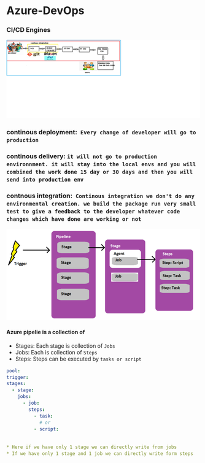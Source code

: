 #                               **Azure-DevOps**
### CI/CD Engines
![preview](images/cicd.png)
### continous deployment:` Every change of developer will go to production`
### continous delivery: `it will not go to production environnment. it will stay into the local envs and you will  combined the work done 15 day or 30 days and then you will send into production env`
### contnous integration:` Continous integration we don't do any environmental creation. we build the package run very small test to give a feedback to the developer whatever code changes which have done are working or not`
 ![preview](images/azd1.png)


#### Azure pipelie is a collection of 
 * Stages: Each stage is collection of `Jobs`
 * Jobs: Each is collection of `Steps`
 * Steps: Steps can be executed by  `tasks or script`
```yaml
pool:
trigger:
stages:
  - stage:
    jobs:
      - job:
        steps:
          - task:
            # or
          - script:  
```
```yml

* Here if we have only 1 stage we can directly write from jobs
* If we have only 1 stage and 1 job we can directly write form steps
```
